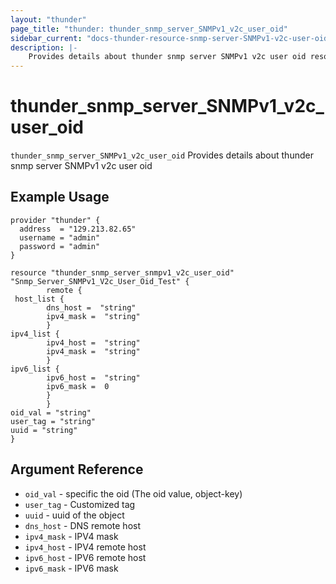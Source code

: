 ```yaml
---
layout: "thunder"
page_title: "thunder: thunder_snmp_server_SNMPv1_v2c_user_oid"
sidebar_current: "docs-thunder-resource-snmp-server-SNMPv1-v2c-user-oid"
description: |-
	Provides details about thunder snmp server SNMPv1 v2c user oid resource for A10
---
```


# thunder\_snmp\_server\_SNMPv1\_v2c\_user\_oid

`thunder_snmp_server_SNMPv1_v2c_user_oid` Provides details about thunder snmp server SNMPv1 v2c user oid
## Example Usage


```hcl
provider "thunder" {
  address  = "129.213.82.65"
  username = "admin"
  password = "admin"
}

resource "thunder_snmp_server_snmpv1_v2c_user_oid" "Snmp_Server_SNMPv1_V2c_User_Oid_Test" {
        remote {  
 host_list {   
        dns_host =  "string" 
        ipv4_mask =  "string" 
        }
ipv4_list {   
        ipv4_host =  "string" 
        ipv4_mask =  "string" 
        }
ipv6_list {   
        ipv6_host =  "string" 
        ipv6_mask =  0 
        }
        }
oid_val = "string"
user_tag = "string"
uuid = "string" 
}

```

## Argument Reference

* `oid_val` - specific the oid (The oid value, object-key)
* `user_tag` - Customized tag
* `uuid` - uuid of the object
* `dns_host` - DNS remote host
* `ipv4_mask` - IPV4 mask
* `ipv4_host` - IPV4 remote host
* `ipv6_host` - IPV6 remote host
* `ipv6_mask` - IPV6 mask

